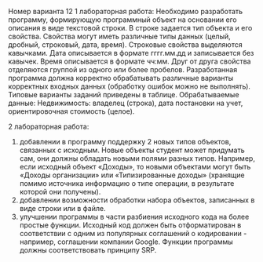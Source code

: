 Номер варианта 12
1 лабораторная работа:
Необходимо разработать программу, формирующую программный объект на основании его описания в виде текстовой строки. В строке задается тип объекта и его свойства. Свойства могут иметь различные типы данных (целый, дробный, строковый, дата, время). Строковые свойства выделяются кавычками. Дата описывается в формате гггг.мм.дд и записывается без кавычек. Время описывается в формате чч:мм. Друг от друга свойства отделяются группой из одного или более пробелов. Разработанная программа должна корректно обрабатывать различные варианты корректных входных данных (обработку ошибок можно не выполнять).
Типовые варианты заданий приведены в таблице.
Обрабатываемые данные:
Недвижимость: владелец (строка), дата постановки на учет, ориентировочная стоимость (целое).

2 лабораторная работа:
1. добавлении в программу поддержку 2 новых типов объектов, связанных с исходным. Новые объекты студент может придумать сам, они должны обладать новыми полями разных типов. Например, если исходный объект «Доходы», то новыми объектами могут быть «Доходы организации» или «Типизированные доходы» (хранящие помимо источника информацию о типе операции, в результате которой они получены).
2. добавлении возможности обработки набора объектов, записанных в виде строки или в файле.
3. улучшении программы в части разбиения исходного кода на более простые функции. Исходный код должен быть отформатирован в соответствии с одним из популярных соглашений о кодировании - например, соглашении компании Google. Функции программы должны соответствовать принципу SRP. 
